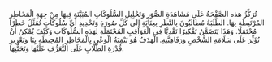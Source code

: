 تُرَكِّزُ هذه الصَّفْحَةُ عَلَى مُشَاهَدَةِ الصُّوَرِ وَتَحْلِيلِ السُّلُوكَاتِ المُبَيَّنَةِ فِيهَا مِنْ جِهَةِ الْمَخَاطِرِ المُرْتَبِطَةِ بِهَا.  الطَّلَبَةُ مُطَالَبُونَ بِالنَّظَرِ بِعِنَايَةٍ إِلَى كُلِّ صُورَةٍ وَتَحْدِيدِ أَيِّ سُلُوكَاتٍ تُمَثِّلُ خَطَرًا مُحْتَمَلًا.  وَهَذَا يَتَضَمَّنُ تَفْكِيرًا نَقْدِيًّا فِي الْعَوَاقِبِ المُحْتَمَلَةِ لِهَذِهِ السُّلُوكَاتِ وَكَيْفَ يُمْكِنُ أَنْ تُؤَثِّرَ عَلَى سَلَامَةِ الشَّخْصِ وَرَفَاهِيَّتِهِ.  الْهَدَفُ هُوَ تَنْمِيَةُ الْوَعْيِ بِالْمَخَاطِرِ المُحِيطَةِ بِنَا وَتَعْزِيزِ قُدْرَةِ الطُّلَّابِ عَلَى التَّعَرُّفِ عَلَيْهَا وَتَجَنُّبِهَا.